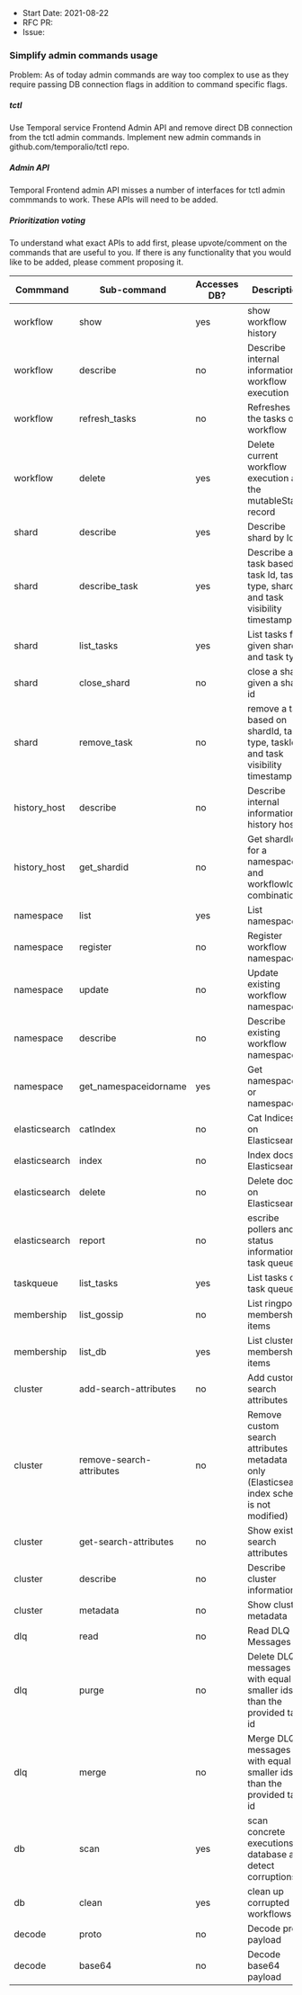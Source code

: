 - Start Date: 2021-08-22
- RFC PR:
- Issue:

### Simplify admin commands usage

Problem: As of today admin commands are way too complex to use as they require passing DB connection flags in addition to command specific flags.

##### tctl

Use Temporal service Frontend Admin API and remove direct DB connection from the tctl admin commands.
Implement new admin commands in github.com/temporalio/tctl repo.

##### Admin API

Temporal Frontend admin API misses a number of interfaces for tctl admin commmands to work. These APIs will need to be added.

##### Prioritization voting

To understand what exact APIs to add first, please upvote/comment on the commands that are useful to you. If there is any functionality that you would like to be added, please comment proposing it.

| Commmand      | Sub-command              | Accesses DB? | Description                                                                                |
| ------------- | ------------------------ | ------------ | ------------------------------------------------------------------------------------------ |
| workflow      | show                     | yes          | show workflow history                                                                      |
| workflow      | describe                 | no           | Describe internal information of workflow execution                                        |
| workflow      | refresh_tasks            | no           | Refreshes all the tasks of a workflow                                                      |
| workflow      | delete                   | yes          | Delete current workflow execution and the mutableState record                              |
| shard         | describe                 | yes          | Describe shard by Id                                                                       |
| shard         | describe_task            | yes          | Describe a task based on task Id, task type, shard Id and task visibility timestamp        |
| shard         | list_tasks               | yes          | List tasks for given shard Id and task type                                                |
| shard         | close_shard              | no           | close a shard given a shard id                                                             |
| shard         | remove_task              | no           | remove a task based on shardId, task type, taskId, and task visibility timestamp           |
| history_host  | describe                 | no           | Describe internal information of history host                                              |
| history_host  | get_shardid              | no           | Get shardId for a namespaceId and workflowId combination                                   |
| namespace     | list                     | yes          | List namespaces                                                                            |
| namespace     | register                 | no           | Register workflow namespace                                                                |
| namespace     | update                   | no           | Update existing workflow namespace                                                         |
| namespace     | describe                 | no           | Describe existing workflow namespace                                                       |
| namespace     | get_namespaceidorname    | yes          | Get namespaceId or namespace                                                               |
| elasticsearch | catIndex                 | no           | Cat Indices on Elasticsearch                                                               |
| elasticsearch | index                    | no           | Index docs on Elasticsearch                                                                |
| elasticsearch | delete                   | no           | Delete docs on Elasticsearch                                                               |
| elasticsearch | report                   | no           | escribe pollers and status information of task queue                                       |
| taskqueue     | list_tasks               | yes          | List tasks of a task queue                                                                 |
| membership    | list_gossip              | no           | List ringpop membership items                                                              |
| membership    | list_db                  | yes          | List cluster membership items                                                              |
| cluster       | add-search-attributes    | no           | Add custom search attributes                                                               |
| cluster       | remove-search-attributes | no           | Remove custom search attributes metadata only (Elasticsearch index schema is not modified) |
| cluster       | get-search-attributes    | no           | Show existing search attributes                                                            |
| cluster       | describe                 | no           | Describe cluster information                                                               |
| cluster       | metadata                 | no           | Show cluster metadata                                                                      |
| dlq           | read                     | no           | Read DLQ Messages                                                                          |
| dlq           | purge                    | no           | Delete DLQ messages with equal or smaller ids than the provided task id                    |
| dlq           | merge                    | no           | Merge DLQ messages with equal or smaller ids than the provided task id                     |
| db            | scan                     | yes          | scan concrete executions in database and detect corruptions                                |
| db            | clean                    | yes          | clean up corrupted workflows                                                               |
| decode        | proto                    | no           | Decode proto payload                                                                       |
| decode        | base64                   | no           | Decode base64 payload                                                                      |

